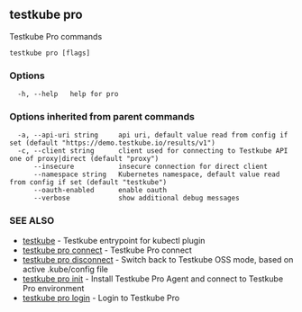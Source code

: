## testkube pro

Testkube Pro commands

```
testkube pro [flags]
```

### Options

```
  -h, --help   help for pro
```

### Options inherited from parent commands

```
  -a, --api-uri string     api uri, default value read from config if set (default "https://demo.testkube.io/results/v1")
  -c, --client string      client used for connecting to Testkube API one of proxy|direct (default "proxy")
      --insecure           insecure connection for direct client
      --namespace string   Kubernetes namespace, default value read from config if set (default "testkube")
      --oauth-enabled      enable oauth
      --verbose            show additional debug messages
```

### SEE ALSO

* [testkube](testkube.md)	 - Testkube entrypoint for kubectl plugin
* [testkube pro connect](testkube_pro_connect.md)	 - Testkube Pro connect 
* [testkube pro disconnect](testkube_pro_disconnect.md)	 - Switch back to Testkube OSS mode, based on active .kube/config file
* [testkube pro init](testkube_pro_init.md)	 - Install Testkube Pro Agent and connect to Testkube Pro environment
* [testkube pro login](testkube_pro_login.md)	 - Login to Testkube Pro

